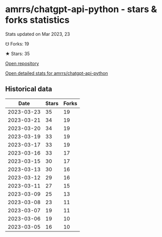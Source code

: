 # amrrs/chatgpt-api-python - stars & forks statistics

Stats updated on Mar 2023, 23

☋ Forks: 19

★ Stars: 35

[Open repository](https://github.com/amrrs/chatgpt-api-python)

[Open detailed stats for amrrs/chatgpt-api-python](https://reviewgithub.com/rep/amrrs/chatgpt-api-python)

## Historical data
| Date | Stars | Forks |
|------|-------|-------|
| 2023-03-23 | 35 | 19 | 
| 2023-03-21 | 34 | 19 | 
| 2023-03-20 | 34 | 19 | 
| 2023-03-19 | 33 | 19 | 
| 2023-03-17 | 33 | 19 | 
| 2023-03-16 | 33 | 17 | 
| 2023-03-15 | 30 | 17 | 
| 2023-03-13 | 30 | 16 | 
| 2023-03-12 | 29 | 16 | 
| 2023-03-11 | 27 | 15 | 
| 2023-03-09 | 25 | 13 | 
| 2023-03-08 | 23 | 11 | 
| 2023-03-07 | 19 | 11 | 
| 2023-03-06 | 19 | 10 | 
| 2023-03-05 | 16 | 10 | 


